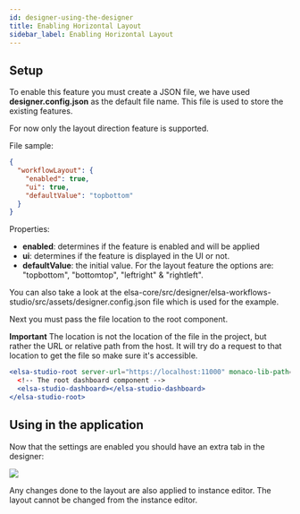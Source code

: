 ```yaml
---
id: designer-using-the-designer
title: Enabling Horizontal Layout
sidebar_label: Enabling Horizontal Layout
---
```


## Setup

To enable this feature you must create a JSON file, we have used **designer.config.json** as the default file name. This file is used to store the existing features.

For now only the layout direction feature is supported.

File sample:

```json
{
  "workflowLayout": {
    "enabled": true,
    "ui": true,
    "defaultValue": "topbottom"
  }
}

```

Properties:
- **enabled**: determines if the feature is enabled and will be applied
- **ui**: determines if the feature is displayed in the UI or not.
- **defaultValue**: the initial value. For the layout feature the options are: "topbottom", "bottomtop", "leftright" & "rightleft".

You can also take a look at the elsa-core/src/designer/elsa-workflows-studio/src/assets/designer.config.json file which is used for the example.

Next you must pass the file location to the root component. 

**Important** The location is not the location of the file in the project, but rather the URL or relative path from the host. It will try do a request to that location to get the file so make sure it's accessible.

```jsx
<elsa-studio-root server-url="https://localhost:11000" monaco-lib-path="build/assets/js/monaco-editor/min" culture="en-US" config="build/assets/designer.config.json">
  <!-- The root dashboard component -->
  <elsa-studio-dashboard></elsa-studio-dashboard>
</elsa-studio-root>
```

## Using in the application

Now that the settings are enabled you should have an extra tab in the designer:

![](assets/designer/designer-horizontal-layout-tab.png)

Any changes done to the layout are also applied to instance editor. The layout cannot be changed from the instance editor.
